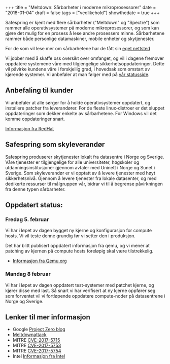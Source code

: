 +++
title = "Meltdown: Sårbarheter i moderne mikroprosessorer"
date = "2018-01-04"
draft = false
tags = ["vedlikehold"]
showthedate = true
+++

Safespring er kjent med flere sårbarheter ("Meltdown" og "Spectre") som rammer alle operativsystemer på moderne mikroprosessorer, og som kan gjøre det mulig for en prosess å lese andre prosessers minne. Sårbarhetene rammer både personlige datamaskiner, mobile enheter og skytjenester.

For de som vil lese mer om sårbarhetene har de fått sin [eget nettsted](https://meltdownattack.com)

Vi jobber med å skaffe oss oversikt over omfanget, og vil i dagene fremover oppdatere systemene våre med tilgjengelige sikkerhetsoppdateringer. Dette vil påvirke kundene våre i forskjellig grad, i hovedsak som omstart av kjørende systemer. Vi anbefaler at man følger med på [vår statusside](http://status.safespring.com).

## Anbefaling til kunder

Vi anbefaler at alle sørger for å holde operativsystemer oppdatert, og installere patcher fra leverandører. For de fleste linux-distroer er det sluppet oppdateringer som dekker enkelte av sårbarhetene. For Windows vil det komme oppdateringer snart.

[Informasjon fra RedHat](https://access.redhat.com/security/vulnerabilities/speculativeexecution?sc_cid=701f2000000tsLNAAY&)

## Safespring som skyleverandør

Safespring produserer skytjenester lokalt fra datasentre i Norge og Sverige. Våre tjenester er tilgjengelige for alle universiteter, høgskoler og utdanningsinstitusjoner gjennom avtaler med Uninett i Norge og Sunet i Sverige. Som skyleverandør er vi opptatt av å levere tjenester med høyt sikkerhetsnivå. Gjennom å levere tjenester fra lokale datasenter, og med dedikerte ressurser til målgruppen vår, bidrar vi til å begrense påvirkningen fra denne typen sårbarheter.


## Oppdatert status:

### Fredag 5. februar

Vi har i løpet av dagen bygget ny kjerne og konfigurasjon for compute hosts. Vi vil teste denne grundig før vi setter den i produksjon.

Det har blitt publisert oppdatert informasjon fra qemu, og vi mener at patching av kjernen på compute hosts foreløpig skal være tilstrekkelig.

* [Informasjon fra Qemu.org](https://www.qemu.org/2018/01/04/spectre/)

### Mandag 8 februar

Vi har i løpet av dagen oppdatert test-systemer med patchet kjerne, og kjører disse med last. Så snart vi har verifisert at ny kjerne oppfører seg som forventet vil vi fortløpende oppdatere compute-noder på datasentrene i Norge og Sverige.

## Lenker til mer informasjon

* Google [Project Zero blog](https://googleprojectzero.blogspot.com/2018/01/reading-privileged-memory-with-side.html)
* [Meltdownattack](https://meltdownattack.com/)
* MITRE [CVE-2017-5715](http://www.cve.mitre.org/cgi-bin/cvename.cgi?name=2017-5715)
* MITRE [CVE-2017-5753](http://www.cve.mitre.org/cgi-bin/cvename.cgi?name=2017-5753)
* MITRE [CVE-2017-5754](http://www.cve.mitre.org/cgi-bin/cvename.cgi?name=2017-5754)
* Intel [Informasjon fra Intel](https://newsroom.intel.com/news/intel-responds-to-security-research-findings/)
